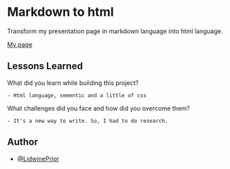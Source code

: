 
# Markdown to html

Transform my presentation page in markdown language into html language.

[My page](https://lidwineprior.github.io/markdown-to-html)


## Lessons Learned

What did you learn while building this project? 

    - Html language, sementic and a little of css
What challenges did you face and how did you overcome them?

    - It's a new way to write. So, I had to do research.




## Author

- [@LidwinePrior](https://github.com/LidwinePrior)

